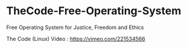 # TheCode-Free-Operating-System
Free Operating System for Justice, Freedom and Ethics

The Code (Linux)
Video : https://vimeo.com/221534566

